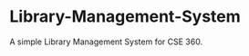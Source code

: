 Library-Management-System
=========================

A simple Library Management System for CSE 360.
